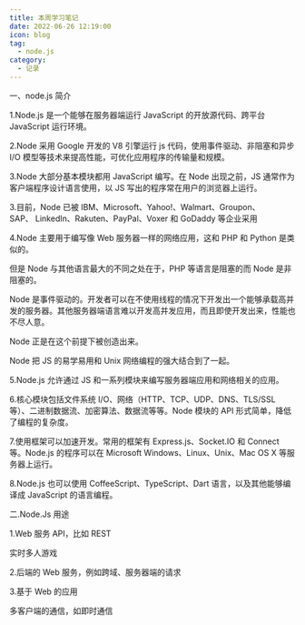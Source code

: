 ```yaml
---
title: 本周学习笔记
date: 2022-06-26 12:19:00
icon: blog
tag:
  - node.js
category:
  - 记录
---
```


一、node.js 简介

1.Node.js 是一个能够在服务器端运行 JavaScript 的开放源代码、跨平台 JavaScript 运行环境。

2.Node 采用 Google 开发的 V8 引擎运行 js 代码，使用事件驱动、非阻塞和异步 I/O 模型等技术来提高性能，可优化应用程序的传输量和规模。

3.Node 大部分基本模块都用 JavaScript 编写。在 Node 出现之前，JS 通常作为客户端程序设计语言使用，以 JS 写出的程序常在用户的浏览器上运行。

3.目前，Node 已被 IBM、Microsoft、Yahoo\!、Walmart、Groupon、SAP、 LinkedIn、Rakuten、PayPal、Voxer 和 GoDaddy 等企业采用

4.Node 主要用于编写像 Web 服务器一样的网络应用，这和 PHP 和 Python 是类似的。

但是 Node 与其他语言最大的不同之处在于，PHP 等语言是阻塞的而 Node 是非阻塞的。

Node 是事件驱动的。开发者可以在不使用线程的情况下开发出一个能够承载高并发的服务器。其他服务器端语言难以开发高并发应用，而且即使开发出来，性能也不尽人意。

Node 正是在这个前提下被创造出来。

Node 把 JS 的易学易用和 Unix 网络编程的强大结合到了一起。

5.Node.js 允许通过 JS 和一系列模块来编写服务器端应用和网络相关的应用。

6.核心模块包括文件系统 I/O、网络（HTTP、TCP、UDP、DNS、TLS/SSL 等）、二进制数据流、加密算法、数据流等等。Node 模块的 API 形式简单，降低了编程的复杂度。

7.使用框架可以加速开发。常用的框架有 Express.js、Socket.IO 和 Connect 等。Node.js 的程序可以在 Microsoft Windows、Linux、Unix、Mac OS X 等服务器上运行。

8.Node.js 也可以使用 CoffeeScript、TypeScript、Dart 语言，以及其他能够编译成 JavaScript 的语言编程。

二.Node.Js 用途

1.Web 服务 API，比如 REST

实时多人游戏

2.后端的 Web 服务，例如跨域、服务器端的请求

3.基于 Web 的应用

多客户端的通信，如即时通信
